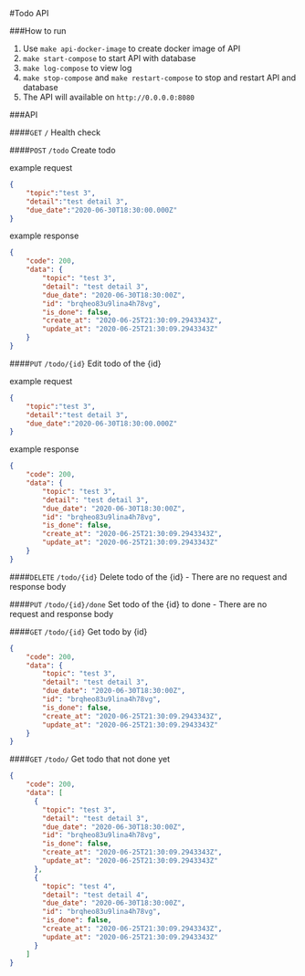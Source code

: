 #Todo API

###How to run
1. Use `make api-docker-image` to create docker image of API
2. `make start-compose` to start API with database
3. `make log-compose` to view log
4. `make stop-compose` and `make restart-compose` to stop and restart API and database
5. The API will available on `http://0.0.0.0:8080`

###API

####`GET` `/`
Health check

####`POST` `/todo`
Create todo

example request
```json
{
	"topic":"test 3",
	"detail":"test detail 3",
	"due_date":"2020-06-30T18:30:00.000Z"
}
```

example response
```json
{
    "code": 200,
    "data": {
        "topic": "test 3",
        "detail": "test detail 3",
        "due_date": "2020-06-30T18:30:00Z",
        "id": "brqheo83u9lina4h78vg",
        "is_done": false,
        "create_at": "2020-06-25T21:30:09.2943343Z",
        "update_at": "2020-06-25T21:30:09.2943343Z"
    }
}
```

####`PUT` `/todo/{id}`
Edit todo of the {id}

example request
```json
{
	"topic":"test 3",
	"detail":"test detail 3",
	"due_date":"2020-06-30T18:30:00.000Z"
}
```

example response
```json
{
    "code": 200,
    "data": {
        "topic": "test 3",
        "detail": "test detail 3",
        "due_date": "2020-06-30T18:30:00Z",
        "id": "brqheo83u9lina4h78vg",
        "is_done": false,
        "create_at": "2020-06-25T21:30:09.2943343Z",
        "update_at": "2020-06-25T21:30:09.2943343Z"
    }
}
```

####`DELETE` `/todo/{id}`
Delete todo of the {id} - There are no request and response body

####`PUT` `/todo/{id}/done`
Set todo of the {id} to done - There are no request and response body

####`GET` `/todo/{id}`
Get todo by {id}
```json
{
    "code": 200,
    "data": {
        "topic": "test 3",
        "detail": "test detail 3",
        "due_date": "2020-06-30T18:30:00Z",
        "id": "brqheo83u9lina4h78vg",
        "is_done": false,
        "create_at": "2020-06-25T21:30:09.2943343Z",
        "update_at": "2020-06-25T21:30:09.2943343Z"
    }
}
```

####`GET` `/todo/`
Get todo that not done yet
```json
{
    "code": 200,
    "data": [
      {
        "topic": "test 3",
        "detail": "test detail 3",
        "due_date": "2020-06-30T18:30:00Z",
        "id": "brqheo83u9lina4h78vg",
        "is_done": false,
        "create_at": "2020-06-25T21:30:09.2943343Z",
        "update_at": "2020-06-25T21:30:09.2943343Z"
      },
      {
        "topic": "test 4",
        "detail": "test detail 4",
        "due_date": "2020-06-30T18:30:00Z",
        "id": "brqheo83u9lina4h78vg",
        "is_done": false,
        "create_at": "2020-06-25T21:30:09.2943343Z",
        "update_at": "2020-06-25T21:30:09.2943343Z"
      }
    ]
}
```
